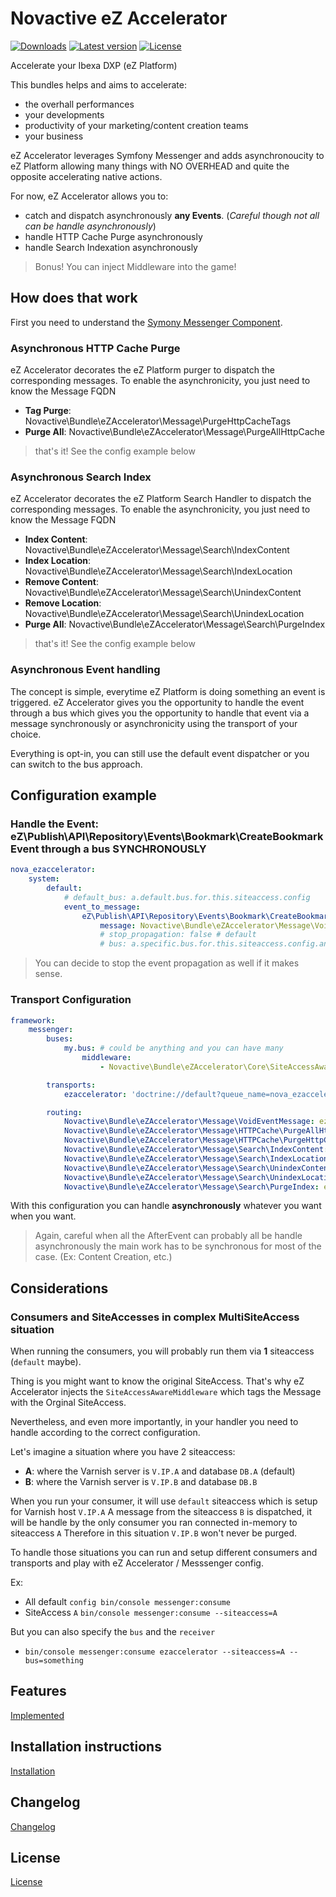 # Novactive eZ Accelerator

[![Downloads](https://img.shields.io/packagist/dt/novactive/ezaccelerator.svg?style=flat-square)](https://packagist.org/packages/novactive/ezaccelerator)
[![Latest version](https://img.shields.io/github/release/Novactive/NovaeZAccelerator.svg?style=flat-square)](https://github.com/Novactive/NovaeZAccelerator/releases)
[![License](https://img.shields.io/packagist/l/novactive/ezaccelerator.svg?style=flat-square)](LICENSE)


Accelerate your Ibexa DXP (eZ Platform)

This bundles helps and aims to accelerate:

- the overhall performances
- your developments
- productivity of your marketing/content creation teams
- your business 

eZ Accelerator leverages Symfony Messenger and adds asynchronoucity to eZ Platform allowing many things
with NO OVERHEAD and quite the opposite accelerating native actions.

For now, eZ Accelerator allows you to:

- catch and dispatch asynchronously **any Events**. (_Careful though not all can be handle asynchronously_)
- handle HTTP Cache Purge asynchronously
- handle Search Indexation asynchronously

> Bonus! You can inject Middleware into the game!

## How does that work

First you need to understand the [Symony Messenger Component](https://symfony.com/doc/current/components/messenger.html).

### Asynchronous HTTP Cache Purge

eZ Accelerator decorates the eZ Platform purger to dispatch the corresponding messages.
To enable the asynchronicity, you just need to know the Message FQDN

- **Tag Purge**: Novactive\Bundle\eZAccelerator\Message\PurgeHttpCacheTags
- **Purge All**: Novactive\Bundle\eZAccelerator\Message\PurgeAllHttpCache

> that's it! See the config example below

### Asynchronous Search Index

eZ Accelerator decorates the eZ Platform Search Handler to dispatch the corresponding messages.
To enable the asynchronicity, you just need to know the Message FQDN

- **Index Content**: Novactive\Bundle\eZAccelerator\Message\Search\IndexContent
- **Index Location**: Novactive\Bundle\eZAccelerator\Message\Search\IndexLocation
- **Remove Content**: Novactive\Bundle\eZAccelerator\Message\Search\UnindexContent
- **Remove Location**: Novactive\Bundle\eZAccelerator\Message\Search\UnindexLocation
- **Purge All**: Novactive\Bundle\eZAccelerator\Message\Search\PurgeIndex

> that's it! See the config example below

### Asynchronous Event handling

The concept is simple, everytime eZ Platform is doing something an event is triggered. eZ Accelerator gives you the 
opportunity to handle the event through a bus which gives you the opportunity to handle that event via a message 
synchronously or asynchronicity using the transport of your choice.

Everything is opt-in, you can still use the default event dispatcher or you can switch to the bus approach.

## Configuration example

### Handle the Event: eZ\Publish\API\Repository\Events\Bookmark\CreateBookmarkEvent through a bus SYNCHRONOUSLY

```yaml
nova_ezaccelerator:
    system:
        default:
            # default_bus: a.default.bus.for.this.siteaccess.config
            event_to_message:
                eZ\Publish\API\Repository\Events\Bookmark\CreateBookmarkEvent:
                    message: Novactive\Bundle\eZAccelerator\Message\VoidEventMessage # should be your own
                    # stop_propagation: false # default
                    # bus: a.specific.bus.for.this.siteaccess.config.and.that.event
```

> You can decide to stop the event propagation as well if it makes sense.

### Transport Configuration

```yaml
framework:
    messenger:
        buses:
            my.bus: # could be anything and you can have many
                middleware:
                    - Novactive\Bundle\eZAccelerator\Core\SiteAccessAwareMiddleware

        transports:
            ezaccelerator: 'doctrine://default?queue_name=nova_ezaccelerator' # you decide the name does not matter

        routing:
            Novactive\Bundle\eZAccelerator\Message\VoidEventMessage: ezaccelerator
            Novactive\Bundle\eZAccelerator\Message\HTTPCache\PurgeAllHttpCache: ezaccelerator
            Novactive\Bundle\eZAccelerator\Message\HTTPCache\PurgeHttpCacheTags: ezaccelerator
            Novactive\Bundle\eZAccelerator\Message\Search\IndexContent: ezaccelerator
            Novactive\Bundle\eZAccelerator\Message\Search\IndexLocation: ezaccelerator
            Novactive\Bundle\eZAccelerator\Message\Search\UnindexContent: ezaccelerator
            Novactive\Bundle\eZAccelerator\Message\Search\UnindexLocation: ezaccelerator
            Novactive\Bundle\eZAccelerator\Message\Search\PurgeIndex: ezaccelerator
```

With this configuration you can handle **asynchronously** whatever you want when you want.

> Again, careful when all the AfterEvent can probably all be handle asynchronously the main work has to be synchronous
> for most of the case. (Ex: Content Creation, etc.)

## Considerations

### Consumers and SiteAccesses in complex MultiSiteAccess situation

When running the consumers, you will probably run them via **1** siteaccess (`default` maybe).

Thing is you might want to know the original SiteAccess. That's why eZ Accelerator injects the `SiteAccessAwareMiddleware`
which tags the Message with the Orginal SiteAccess.

Nevertheless, and even more importantly, in your handler you need to handle according to the correct configuration.

Let's imagine a situation where you have 2 siteaccess:

- **A**: where the Varnish server is `V.IP.A` and database `DB.A` (default)
- **B**: where the Varnish server is `V.IP.B` and database `DB.B`

When you run your consumer, it will use `default` siteaccess which is setup for Varnish host `V.IP.A`
A message from the siteaccess `B` is dispatched, it will be handle by the only consumer you ran connected in-memory to siteaccess `A`
Therefore in this situation `V.IP.B` won't never be purged.


To handle those situations you can run and setup different consumers and transports and play with eZ Accelerator / Messsenger config.

Ex: 

- All default `config bin/console messenger:consume`
- SiteAccess `A` `bin/console messenger:consume --siteaccess=A`

But you can also specify the `bus` and the `receiver`

- `bin/console messenger:consume ezaccelerator --siteaccess=A --bus=something`


## Features

[Implemented](documentation/FEATURES.md)

## Installation instructions

[Installation](documentation/INSTALL.md)

## Changelog 

[Changelog](documentation/CHANGELOG.md)

## License

[License](LICENSE)
